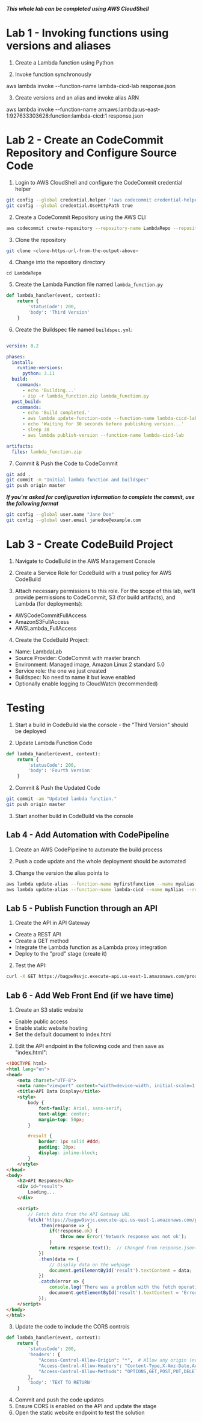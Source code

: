 
***This whole lab can be completed using AWS CloudShell***

# Lab 1 - Invoking functions using versions and aliases

1. Create a Lambda function using Python

2. Invoke function synchronously

aws lambda invoke --function-name lambda-cicd-lab response.json

3. Create versions and an alias and invoke alias ARN

aws lambda invoke --function-name arn:aws:lambda:us-east-1:927633303628:function:lambda-cicd:1 response.json

# Lab 2 - Create an CodeCommit Repository and Configure Source Code

1. Login to AWS CloudShell and configure the CodeCommit credential helper

```bash
git config --global credential.helper '!aws codecommit credential-helper $@'
git config --global credential.UseHttpPath true
```

2. Create a CodeCommit Repository using the AWS CLI

```bash
aws codecommit create-repository --repository-name LambdaRepo --repository-description "Repo for Lambda Deployment Lab"
```

3. Clone the repository

```bash
git clone <clone-https-url-from-the-output-above>
```

4. Change into the repository directory

```
cd LambdaRepo
```

5. Create the Lambda Function file named `lambda_function.py`

```python
def lambda_handler(event, context):
    return {
        'statusCode': 200,
        'body': 'Third Version'
    }
```

6. Create the Buildspec file named `buildspec.yml`:

```yml

version: 0.2

phases:
  install:
    runtime-versions:
      python: 3.11
  build:
    commands:
      - echo 'Building...'
      - zip -r lambda_function.zip lambda_function.py
  post_build:
    commands:
      - echo 'Build completed.'
      - aws lambda update-function-code --function-name lambda-cicd-lab --zip-file fileb://lambda_function.zip
      - echo 'Waiting for 30 seconds before publishing version...'
      - sleep 30
      - aws lambda publish-version --function-name lambda-cicd-lab

artifacts:
  files: lambda_function.zip

```

7. Commit & Push the Code to CodeCommit

```bash
git add .
git commit -m "Initial lambda function and buildspec"
git push origin master
```

***If you're asked for configuration information to complete the commit, use the following format***

```bash
git config --global user.name "Jane Doe"
git config --global user.email janedoe@example.com
```

# Lab 3 - Create CodeBuild Project

1. Navigate to CodeBuild in the AWS Management Console
   
2. Create a Service Role for CodeBuild with a trust policy for AWS CodeBuild

3. Attach necessary permissions to this role. For the scope of this lab, we'll provide permissions to CodeCommit, S3 (for build artifacts), and Lambda (for deployments):

- AWSCodeCommitFullAccess
- AmazonS3FullAccess
- AWSLambda_FullAccess

4. Create the CodeBuild Project:

- Name: LambdaLab
- Source Provider: CodeCommit with master branch
- Environment: Managed image, Amazon Linux 2 standard 5.0
- Service role: the one we just created
- Buildspec: No need to name it but leave enabled
- Optionally enable logging to CloudWatch (recommended)

# Testing

1. Start a build in CodeBuild via the console - the "Third Version" should be deployed

2. Update Lambda Function Code

```python
def lambda_handler(event, context):
    return {
        'statusCode': 200,
        'body': 'Fourth Version'
    }
```

2. Commit & Push the Updated Code

```bash
git commit -am "Updated lambda function."
git push origin master
```

3. Start another build in CodeBuild via the console

## Lab 4 - Add Automation with CodePipeline

1. Create an AWS CodePipeline to automate the build process

2. Push a code update and the whole deployment should be automated

3. Change the version the alias points to

```bash
aws lambda update-alias --function-name myfirstfunction --name myalias --function-version 5
aws lambda update-alias --function-name lambda-cicd --name myAlias --routing-config AdditionalVersionWeights={}
```

## Lab 5 - Publish Function through an API

1. Create the API in API Gateway
- Create a REST API
- Create a GET method
- Integrate the Lambda function as a Lambda proxy integration
- Deploy to the "prod" stage (create it)

2. Test the API:
```bash
curl -X GET https://bagpw9svjc.execute-api.us-east-1.amazonaws.com/prod/
```

## Lab 6 - Add Web Front End (if we have time)

1. Create an S3 static website
- Enable public access
- Enable static website hosting 
- Set the default document to index.html

2. Edit the API endpoint in the following code and then save as "index.html":

```html
<!DOCTYPE html>
<html lang="en">
<head>
    <meta charset="UTF-8">
    <meta name="viewport" content="width=device-width, initial-scale=1.0">
    <title>API Data Display</title>
    <style>
        body {
            font-family: Arial, sans-serif;
            text-align: center;
            margin-top: 50px;
        }

        #result {
            border: 1px solid #ddd;
            padding: 20px;
            display: inline-block;
        }
    </style>
</head>
<body>
    <h2>API Response</h2>
    <div id="result">
        Loading...
    </div>

    <script>
        // Fetch data from the API Gateway URL
        fetch('https://bagpw9svjc.execute-api.us-east-1.amazonaws.com/prod/')
            .then(response => {
                if(!response.ok) {
                    throw new Error('Network response was not ok');
                }
                return response.text();  // Changed from response.json() to response.text()
            })
            .then(data => {
                // Display data on the webpage
                document.getElementById('result').textContent = data;  // Displaying the plain text data
            })
            .catch(error => {
                console.log('There was a problem with the fetch operation:', error.message);
                documxent.getElementById('result').textContent = 'Error fetching data';
            });
    </script>
</body>
</html>
```
3. Update the code to include the CORS controls

```python
def lambda_handler(event, context):
    return {
        'statusCode': 200,
        'headers': {
            "Access-Control-Allow-Origin": "*",  # Allow any origin (not recommended for production)
            "Access-Control-Allow-Headers": "Content-Type,X-Amz-Date,Authorization,X-Api-Key,X-Amz-Security-Token",
            "Access-Control-Allow-Methods": "OPTIONS,GET,POST,PUT,DELETE"  # You can adjust this based on your needs
        },
        'body': 'TEXT TO RETURN'
    }
```
4. Commit and push the code updates
5. Ensure CORS is enabled on the API and update the stage
6. Open the static website endpoint to test the solution





